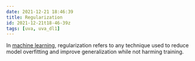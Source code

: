 ```yaml
---
date: 2021-12-21 18:46:39
title: Regularization
id: 2021-12-21t18-46-39z
tags: [uva, uva_dl1]
---
```


In [machine learning](./2021-09-09t10-48-40z.md), regularization refers to any
technique used to reduce model overfitting and improve generalization while not
harming training.
